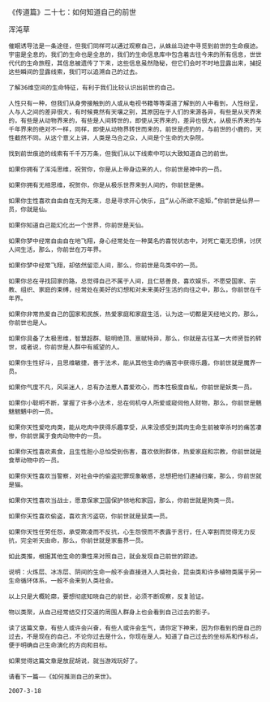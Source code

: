 《传道篇》二十七：如何知道自己的前世

浑沌草


    催眠诱导法是一条途径，但我们同样可以通过观察自己，从蛛丝马迹中寻觅到前世的生命痕迹。宇宙是全息的，我们的生命也是全息的，我们的生命信息库中包含着古往今来的所有信息，世世代代的生命旅程，其信息被遗传了下来，这些信息虽然隐秘，但它们会时不时地显露出来，捕捉这些瞬间的显露线索，我们可以追溯自己的过去。

    了解36维空间的生命特征，有利于我们比较认识出前世的自己。

    人性只有一种，但我们从身旁接触到的人或从电视书籍等等渠道了解到的人中看到，人性纷呈，人与人之间的差异很大，有时候竟然有天壤之别，其原因在于人们的来源各异，有些是从天界来的，有些是从动物界来的，有些是人间转世的，即使从天界来的，差异也很大，从极乐界来的与千年界来的绝对不一样，同样，即使从动物界转世而来的，前世是虎豹的，与前世的小鹿的，天性截然不同。从这个意义上讲，人类是乌合之众，人间是个生命的大杂院。

    找到前世痕迹的线索有千千万万条，但我们从以下线索中可以大致知道自己的前世。

    如果你拥有了浑沌思维，祝贺你，你是从上帝身边来的人，你前世是神中的一员。

    如果你拥有无相思维，祝贺你，你是从极乐世界来到人间的，你前世是佛。

    如果你生性喜欢自由自在无拘无束，总是寻求开心快乐，且“从心所欲不逾矩，”你前世是仙界一员，你就是仙。

    如果你知道自己能幻化出一个世界，你前世是天仙。

    如果你梦中经常自由自在地飞翔，身心经常处在一种莫名的喜悦状态中，对死亡毫无恐惧，讨厌人间生活，那么，你前世在万年界。

    如果你梦中经常飞翔，却依然留恋人间，那么，你前世是鸟类中的一员。

    如果你总在寻找回家的路，总觉得自己不属于人间，且仁慈善良，喜欢娱乐，不愿受国家、宗教、组织、家庭的束缚，经常处在美好的幻想和对未来美好生活的向往之中，那么，你前世在千年界。

    如果你非常热爱自己的国家和民族，热爱家庭和家庭生活，认为这一切都是天经地义的，那么，你前世也是人。

    如果你具备了太极思维，智慧超群、聪明绝顶、禀赋特异，那么，你就是古往某一大师贤哲的转世，或者说，你前世是人群中有威望的人。

    如果你生性好斗，且思维敏捷，善于法术，能从其他生命的痛苦中获得乐趣，你前世就是魔界一员。

    如果你气度不凡，风采迷人，总有办法惹人喜爱欢心，而本性极度自私，你前世是妖类一员。

    如果你小聪明不断，掌握了许多小法术，总在伺机夺人所爱或窥伺他人财物，那么，你前世是魑魅魍魉中的一员。

    如果你天性爱吃肉类，能从吃肉中获得乐趣享受，从来没感受到其肉生命生前被宰杀时的痛苦凄惨，你前世属于食肉动物中的一员。

    如果你天性喜欢素食，且生性胆小总怕受到伤害，喜欢依附群体，热爱家庭和宗教，你前世就是食草动物中的一员。

    如果你天性喜欢当警察，对社会中的偷盗犯罪现象敏感，总想把他们逮捕归案，那么，你前世就是猫。

    如果你天性喜欢当战士，愿意保家卫国保护领地和家园，那么，你前世就是狗类一员。

    如果你天性喜欢偷盗，喜欢贪污盗窃，你前世就是鼠类一员。

    如果你天性任劳任怨，承受欺凌而不反抗，心生怨恨而不表露于言行，任人宰割而觉得无力反抗，完全听天由命，那么，你前世就是家畜界一员。

    如此类推，根据其他生命的秉性来对照自己，就会发现自己前世的踪迹。

    说明：火炼层、冰冻层、阴间的生命一般不会直接进入人类社会，昆虫类和许多植物类属于另一生命循环体系，一般不会来到人类社会。

    以上只是大概轮廓，要想彻底知晓自己的前世，必须不断观察，反复验证。

    物以类聚，从自己经常结交打交道的周围人群身上也会看到自己过去的影子。

    读了这篇文章，有些人或许会兴奋，有些人或许会生气，请你定下神来，因为你看到的是自己的过去，不是现在的自己，不论你过去是什么，你现在是人。知道了自己过去的坐标系和作标点，便于明确自己生命演化的方向和目标。

    如果觉得这篇文章是放屁胡说，就当游戏玩好了。

    请看下一篇——《如何推测自己的来世》。

    2007-3-18



